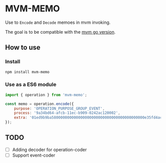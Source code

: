 # MVM-MEMO

Use to `Encode` and `Decode` memoes in mvm invoking.

The goal is to be compatible with the [mvm go version](https://github.com/MixinNetwork/trusted-group/tree/master/mvm/encoding).

## How to use

### Install

```bash
npm install mvm-memo
```

### Use as a ES6 module

```javascript
import { operation } from 'mvm-memo';

const memo = operation.encode({
    purpose: 'OPERATION_PURPOSE_GROUP_EVENT',
    process: '9a34bd64-afcb-11ec-b909-0242ac120002',
    extra: '01ed9b9ba580000000000000000000000000000000000000000e35fd4acef14e2b00b9d0cd000000000000000000000000',
});
```

## TODO

- [ ] Adding decoder for operation-coder
- [ ] Support event-coder
